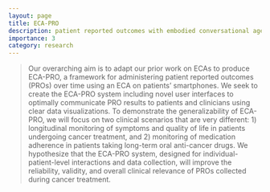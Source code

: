 ```yaml
---
layout: page
title: ECA-PRO
description: patient reported outcomes with embodied conversational agents
importance: 3
category: research
---
```


> Our overarching aim is to adapt our prior work on ECAs to produce ECA-PRO, a framework for administering patient reported outcomes (PROs) over time using an ECA on patients’ smartphones. We seek to create the ECA-PRO system including novel user interfaces to optimally communicate PRO results to patients and clinicians using clear data visualizations. To demonstrate the generalizability of ECA-PRO, we will focus on two clinical scenarios that are very different: 1) longitudinal monitoring of symptoms and quality of life in patients undergoing cancer treatment, and 2) monitoring of medication adherence in patients taking long-term oral anti-cancer drugs. We hypothesize that the ECA-PRO system, designed for individual-patient-level interactions and data collection, will improve the reliability, validity, and overall clinical relevance of PROs collected during cancer treatment.